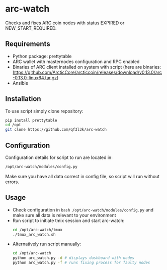 # arc-watch
Checks and fixes ARC coin nodes with status EXPIRED or NEW_START_REQUIRED.

## Requirements
* Python package: prettytable
* ARC wallet with masternodes configuration and RPC enabled
* Binaries of ARC client installed on system with script (here are binaries: https://github.com/ArcticCore/arcticcoin/releases/download/v0.13.0/arc-0.13.0-linux64.tar.gz)
* Ansible

## Installation
To use script simply clone repository:

```bash
pip install prettytable
cd /opt
git clone https://github.com/qf3l3k/arc-watch
```

## Configuration
Configuration details for script to run are located in:
```bash
/opt/arc-watch/modules/config.py
```
Make sure you have all data correct in config file, so script will run without errors.

## Usage

* Check configuration in ```bash /opt/arc-watch/modules/config.py``` and make sure all data is relevant to your environment
* Run script to initiate tmix session and start arc-watch:
    ```bash
    cd /opt/arc-watch/tmux
    ./tmux_arc_watch.sh
    ```
* Alternatively run script manually:
    ```bash
    cd /opt/arc-watch
    python arc_watch.py -d # displays dashboard with nodes
    python arc_watch.py -f # runs fixing process for faulty nodes
    ```
